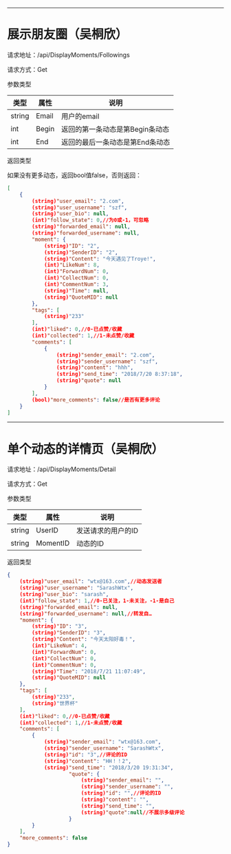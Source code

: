 ------

# 展示朋友圈（吴桐欣）

请求地址：/api/DisplayMoments/Followings

请求方式：Get

参数类型

| 类型   | 属性  | 说明                            |
| ------ | ----- | ------------------------------- |
| string | Email | 用户的email                     |
| int    | Begin | 返回的第一条动态是第Begin条动态 |
| int    | End   | 返回的最后一条动态是第End条动态 |

返回类型

如果没有更多动态，返回bool值false，否则返回：

```json
[
    {
        (string)"user_email": "2.com",
        (string)"user_username": "szf",
        (string)"user_bio": null,
        (int)"follow_state": 0,//为0或-1，可忽略
        (string)"forwarded_email": null,
        (string)"forwarded_username": null,
        "moment": {
            (string)"ID": "2",
            (string)"SenderID": "2",
            (string)"Content": "今天遇见了Troye!",
            (int)"LikeNum": 8,
            (int)"ForwardNum": 0,
            (int)"CollectNum": 0,
            (int)"CommentNum": 3,
            (string)"Time": null,
            (string)"QuoteMID": null
        },
        "tags": [
            (string)"233"
        ],
        (int)"liked": 0,//0-已点赞/收藏
        (int)"collected": 1,//1-未点赞/收藏
        "comments": [
            {
                (string)"sender_email": "2.com",
                (string)"sender_username": "szf",
                (string)"content": "hhh",
                (string)"send_time": "2018/7/20 8:37:18",
                (string)"quote": null
            }
        ],
        (bool)"more_comments": false//是否有更多评论
    }
]
```



------

# 单个动态的详情页（吴桐欣）

请求地址：/api/DisplayMoments/Detail

请求方式：Get

参数类型

| 类型   | 属性     | 说明               |
| ------ | -------- | ------------------ |
| string | UserID   | 发送请求的用户的ID |
| string | MomentID | 动态的ID           |

返回类型

```json
{
    (string)"user_email": "wtx@163.com",//动态发送者
    (string)"user_username": "SarashWtx",
    (string)"user_bio": "sarash",
    (int)"follow_state": 1,//0-已关注，1-未关注，-1-是自己
    (string)"forwarded_email": null,
    (string)"forwarded_username": null,//转发自…
    "moment": {
        (string)"ID": "3",
        (string)"SenderID": "3",
        (string)"Content": "今天太阳好毒！",
        (int)"LikeNum": 4,
        (int)"ForwardNum": 0,
        (int)"CollectNum": 0,
        (int)"CommentNum": 0,
        (string)"Time": "2018/7/21 11:07:49",
        (string)"QuoteMID": null
    },
    "tags": [
        (string)"233",
        (string)"世界杯"
    ],
    (int)"liked": 0,//0-已点赞/收藏
    (int)"collected": 1,//1-未点赞/收藏
    "comments": [
        {
            (string)"sender_email": "wtx@163.com",
            (string)"sender_username": "SarashWtx",
            (string)"id": "3",//评论的ID
            (string)"content": "HH！！2",
            (string)"send_time": "2018/3/20 19:31:34",
            		"quote": {
            			(string)"sender_email": "",
            			(string)"sender_username": "",
            			(string)"id": "",//评论的ID
            			(string)"content": "",
            			(string)"send_time": "",
            			(string)"quote":null//不展示多级评论
        			}
        }
    ],
    "more_comments": false
}
```

